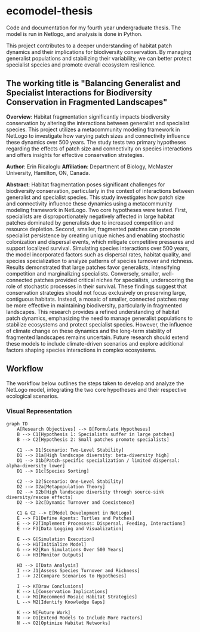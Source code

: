 # ecomodel-thesis
Code and documentation for my fourth year undergraduate thesis. The model is run in Netlogo, and analysis is done in Python. 

This project contributes to a deeper understanding of habitat patch dynamics and their implications for biodiversity conservation. By managing generalist populations and stabilizing their variability, we can better protect specialist species and promote overall ecosystem resilience.

## The working title is "**Balancing Generalist and Specialist Interactions for Biodiversity Conservation in Fragmented Landscapes**"

**Overview**: Habitat fragmentation significantly impacts biodiversity conservation by altering the interactions between generalist and specialist species. This project utilizes a metacommunity modeling framework in NetLogo to investigate how varying patch sizes and connectivity influence these dynamics over 500 years. The study tests two primary hypotheses regarding the effects of patch size and connectivity on species interactions and offers insights for effective conservation strategies.

**Author**: Erin Ricaloglu
**Affiliation**: Department of Biology, McMaster University, Hamilton, ON, Canada.

**Abstract**: Habitat fragmentation poses significant challenges for biodiversity conservation, particularly in the context of interactions between generalist and specialist species. This study investigates how patch size and connectivity influence these dynamics using a metacommunity modeling framework in NetLogo. Two core hypotheses were tested. First, specialists are disproportionately negatively affected in large habitat patches dominated by generalists due to increased competition and resource depletion. Second, smaller, fragmented patches can promote specialist persistence by creating unique niches and enabling stochastic colonization and dispersal events, which mitigate competitive pressures and support localized survival. Simulating species interactions over 500 years, the model incorporated factors such as dispersal rates, habitat quality, and species specialization to analyze patterns of species turnover and richness. Results demonstrated that large patches favor generalists, intensifying competition and marginalizing specialists. Conversely, smaller, well-connected patches provided critical niches for specialists, underscoring the role of stochastic processes in their survival. These findings suggest that conservation strategies should not focus exclusively on preserving large, contiguous habitats. Instead, a mosaic of smaller, connected patches may be more effective in maintaining biodiversity, particularly in fragmented landscapes. This research provides a refined understanding of habitat patch dynamics, emphasizing the need to manage generalist populations to stabilize ecosystems and protect specialist species. However, the influence of climate change on these dynamics and the long-term stability of fragmented landscapes remains uncertain. Future research should extend these models to include climate-driven scenarios and explore additional factors shaping species interactions in complex ecosystems.


## Workflow

The workflow below outlines the steps taken to develop and analyze the NetLogo model, integrating the two core hypotheses and their respective ecological scenarios.

### Visual Representation

```mermaid
graph TD
    A[Research Objectives] --> B[Formulate Hypotheses]
    B --> C1[Hypothesis 1: Specialists suffer in large patches]
    B --> C2[Hypothesis 2: Small patches promote specialists]
    
    C1 --> D1[Scenario: Two-Level Stability]
    D1 --> D1a[High landscape diversity: beta-diversity high]
    D1 --> D1b[Patch-specific specialization / limited dispersal: alpha-diversity lower]
    D1 --> D1c[Species Sorting]
    
    C2 --> D2[Scenario: One-Level Stability]
    D2 --> D2a[Metapopulation Theory]
    D2 --> D2b[High landscape diversity through source-sink diversity/rescue effects]
    D2 --> D2c[Dynamic Turnover and Coexistence]
    
    C1 & C2 --> E[Model Development in NetLogo]
    E --> F1[Define Agents: Turtles and Patches]
    E --> F2[Implement Processes: Dispersal, Feeding, Interactions]
    E --> F3[Data Logging and Visualization]
    
    E --> G[Simulation Execution]
    G --> H1[Initialize Model]
    G --> H2[Run Simulations Over 500 Years]
    G --> H3[Monitor Outputs]
    
    H3 --> I[Data Analysis]
    I --> J1[Assess Species Turnover and Richness]
    I --> J2[Compare Scenarios to Hypotheses]
    
    I --> K[Draw Conclusions]
    K --> L[Conservation Implications]
    L --> M1[Recommend Mosaic Habitat Strategies]
    L --> M2[Identify Knowledge Gaps]
    
    K --> N[Future Work]
    N --> O1[Extend Models to Include More Factors]
    N --> O2[Optimize Habitat Networks]
